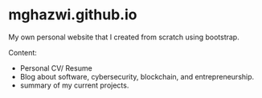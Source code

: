 # mghazwi.github.io

My own personal website that I created from scratch using bootstrap.

Content:
- Personal CV/ Resume
- Blog about software, cybersecurity, blockchain, and entrepreneurship.
- summary of my current projects.
